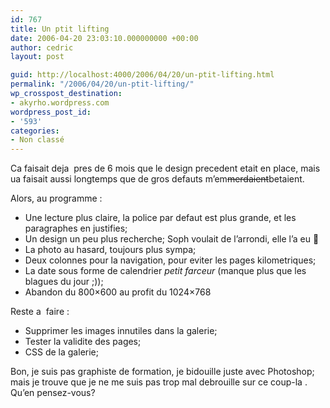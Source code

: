 ```yaml
---
id: 767
title: Un ptit lifting
date: 2006-04-20 23:03:10.000000000 +00:00
author: cedric
layout: post

guid: http://localhost:4000/2006/04/20/un-ptit-lifting.html
permalink: "/2006/04/20/un-ptit-lifting/"
wp_crosspost_destination:
- akyrho.wordpress.com
wordpress_post_id:
- '593'
categories:
- Non classé
---
```

Ca faisait deja  pres de 6 mois que le design precedent etait en place, mais ua faisait aussi longtemps que de gros defauts m’em<del>merdaient</del>betaient.

Alors, au programme :

  * Une lecture plus claire, la police par defaut est plus grande, et les paragraphes en justifies;
  * Un design un peu plus recherche; Soph voulait de l’arrondi, elle l’a eu 🙂
  * La photo au hasard, toujours plus sympa;
  * Deux colonnes pour la navigation, pour eviter les pages kilometriques;
  * La date sous forme de calendrier _petit farceur_ (manque plus que les blagues du jour ;));
  * Abandon du 800&#215;600 au profit du 1024&#215;768

Reste a  faire :

  * Supprimer les images innutiles dans la galerie;
  * Tester la validite des pages;
  * CSS de la galerie;

Bon, je suis pas graphiste de formation, je bidouille juste avec Photoshop; mais je trouve que je ne me suis pas trop mal debrouille sur ce coup-la . Qu’en pensez-vous?